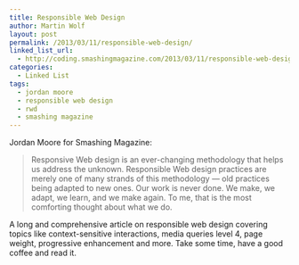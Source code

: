 ```yaml
---
title: Responsible Web Design
author: Martin Wolf
layout: post
permalink: /2013/03/11/responsible-web-design/
linked_list_url:
  - http://coding.smashingmagazine.com/2013/03/11/responsible-web-design/
categories:
  - Linked List
tags:
  - jordan moore
  - responsible web design
  - rwd
  - smashing magazine
---
```

<p class="linked-list-quote-author">
  Jordan Moore for Smashing Magazine:
</p>

> Responsive Web design is an ever-changing methodology that helps us address the unknown. Responsible Web design practices are merely one of many strands of this methodology — old practices being adapted to new ones. Our work is never done. We make, we adapt, we learn, and we make again. To me, that is the most comforting thought about what we do.

A long and comprehensive article on responsible web design covering topics like context-sensitive interactions, media queries level 4, page weight, progressive enhancement and more. Take some time, have a good coffee and read it.